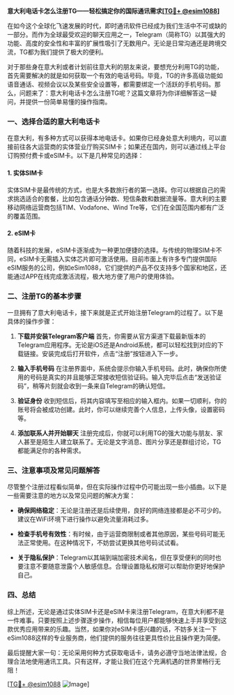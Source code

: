 **意大利电话卡怎么注册TG——轻松搞定你的国际通讯需求[[TG💪+ @esim1088](https://t.me/s/esim1088)]**

在如今这个全球化飞速发展的时代，即时通讯软件已经成为我们生活中不可或缺的一部分。而作为全球最受欢迎的聊天应用之一，Telegram（简称TG）以其强大的功能、高度的安全性和丰富的扩展性吸引了无数用户。无论是日常沟通还是跨境交流，TG都为我们提供了极大的便利。

对于那些身在意大利或者计划前往意大利的朋友来说，要想充分利用TG的功能，首先需要解决的就是如何获取一个有效的电话号码。毕竟，TG的许多高级功能如语音通话、视频会议以及某些安全设置等，都需要绑定一个活跃的手机号码。那么，问题来了：意大利电话卡怎么注册TG呢？这篇文章将为你详细解答这一疑问，并提供一份简单易懂的操作指南。

### 一、选择合适的意大利电话卡

在意大利，有多种方式可以获得本地电话卡。如果你已经身处意大利境内，可以直接前往各大运营商的实体营业厅购买SIM卡；如果还在国内，则可以通过线上平台订购预付费卡或eSIM卡。以下是几种常见的选择：

#### 1. 实体SIM卡
实体SIM卡是最传统的方式，也是大多数旅行者的第一选择。你可以根据自己的需求挑选适合的套餐，比如包含通话分钟数、短信条数和数据流量等。意大利的主要移动网络运营商包括TIM、Vodafone、Wind Tre等，它们在全国范围内都有广泛的覆盖范围。

#### 2. eSIM卡
随着科技的发展，eSIM卡逐渐成为一种更加便捷的选择。与传统的物理SIM卡不同，eSIM卡无需插入实体芯片即可激活使用。目前市面上有许多专门提供国际eSIM服务的公司，例如eSim1088，它们提供的产品不仅支持多个国家和地区，还能通过APP在线完成激活流程，极大地方便了用户的使用体验。

### 二、注册TG的基本步骤

一旦拥有了意大利电话卡，接下来就是正式开始注册Telegram的过程了。以下是具体的操作步骤：

1. **下载并安装Telegram客户端**
   首先，你需要从官方渠道下载最新版本的Telegram应用程序。无论是iOS还是Android系统，都可以轻松找到对应的下载链接。安装完成后打开软件，点击“注册”按钮进入下一步。

2. **输入手机号码**
   在注册界面中，系统会提示你输入手机号码。此时，确保你所使用的号码是真实的并且能够正常接收短信验证码。输入完毕后点击“发送验证码”，稍等片刻就会收到一条来自Telegram的确认短信。

3. **验证身份**
   收到短信后，将其内容填写至相应的输入框内。如果一切顺利，你的账号将会被成功创建。此时，你可以继续完善个人信息，上传头像，设置密码等。

4. **添加联系人并开始聊天**
   注册完成后，你就可以利用TG的强大功能与朋友、家人甚至是陌生人建立联系了。无论是文字消息、图片分享还是群组讨论，TG都能满足你的各种需求。

### 三、注意事项及常见问题解答

尽管整个注册过程看似简单，但在实际操作过程中仍可能出现一些小插曲。以下是一些需要注意的地方以及常见问题的解决方案：

- **确保网络稳定**：无论是注册还是后续使用，良好的网络连接都是必不可少的。建议在WiFi环境下进行操作以避免流量消耗过多。
  
- **检查手机号有效性**：有时候，由于运营商限制或者其他原因，某些号码可能无法正常使用。在这种情况下，不妨尝试更换其他号码试试看。

- **关于隐私保护**：Telegram以其端到端加密技术闻名，但在享受便利的同时也要注意不要随意泄露个人敏感信息。合理设置隐私权限可以帮助你更好地保护自己。

### 四、总结

综上所述，无论是通过实体SIM卡还是eSIM卡来注册Telegram，在意大利都不是一件难事。只要按照上述步骤逐步操作，相信每位用户都能够快速上手并享受到这款优秀应用带来的乐趣。当然，如果你对eSIM卡感兴趣的话，不妨多关注一下eSim1088这样的专业服务商，他们提供的服务往往更具性价比且操作更为简便。

最后提醒大家一句：无论采用何种方式获取电话卡，请务必遵守当地法律法规，合理合法地使用通讯工具。只有这样，才能让我们在这个充满机遇的世界里畅行无阻！

[[TG💪+ @esim1088](https://t.me/s/esim1088) ![Image](https://i.postimg.cc/4NQfJmqS/Snipaste-2025-05-13-00-14-12.png)]
